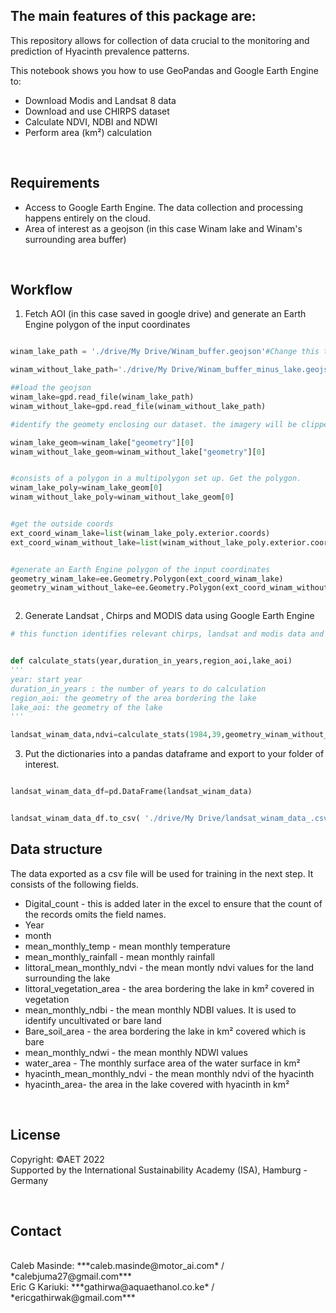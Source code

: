 ## The main features of this package are:

This repository allows for collection of data crucial to the monitoring and prediction of Hyacinth prevalence patterns.

This notebook shows you how to use GeoPandas and Google Earth Engine to:

- Download Modis and Landsat 8 data
- Download and use CHIRPS dataset
- Calculate NDVI, NDBI and NDWI
- Perform area (km²) calculation

<br />

## Requirements

- Access to Google Earth Engine. The data collection and processing happens entirely on the cloud.
- Area of interest as a geojson (in this case Winam lake and Winam's surrounding area buffer)

<br />

## Workflow

1. Fetch AOI (in this case saved in google drive) and generate an Earth Engine polygon of the input coordinates

```python

winam_lake_path = './drive/My Drive/Winam_buffer.geojson'#Change this to your geojson file destination path

winam_without_lake_path='./drive/My Drive/Winam_buffer_minus_lake.geojson'

##load the geojson
winam_lake=gpd.read_file(winam_lake_path)
winam_without_lake=gpd.read_file(winam_without_lake_path)

#identify the geomety enclosing our dataset. the imagery will be clipped to this area of interest

winam_lake_geom=winam_lake["geometry"][0]
winam_without_lake_geom=winam_without_lake["geometry"][0]


#consists of a polygon in a multipolygon set up. Get the polygon.
winam_lake_poly=winam_lake_geom[0]
winam_without_lake_poly=winam_without_lake_geom[0]


#get the outside coords
ext_coord_winam_lake=list(winam_lake_poly.exterior.coords)
ext_coord_winam_without_lake=list(winam_without_lake_poly.exterior.coords)


#generate an Earth Engine polygon of the input coordinates
geometry_winam_lake=ee.Geometry.Polygon(ext_coord_winam_lake)
geometry_winam_without_lake=ee.Geometry.Polygon(ext_coord_winam_without_lake)



```

2. Generate Landsat , Chirps and MODIS data using Google Earth Engine

```python
# this function identifies relevant chirps, landsat and modis data and calculates monthly temperature, rainfall, NDVI and NDBI statistics from them


def calculate_stats(year,duration_in_years,region_aoi,lake_aoi)
'''
year: start year
duration_in_years : the number of years to do calculation
region_aoi: the geometry of the area bordering the lake
lake_aoi: the geometry of the lake
'''

landsat_winam_data,ndvi=calculate_stats(1984,39,geometry_winam_without_lake,geometry_winam_lake)


```

3. Put the dictionaries into a pandas dataframe and export to your folder of interest.

```python

landsat_winam_data_df=pd.DataFrame(landsat_winam_data)


landsat_winam_data_df.to_csv( './drive/My Drive/landsat_winam_data_.csv')

```

## Data structure

The data exported as a csv file will be used for training in the next step. It consists of the following fields.

- Digital_count - this is added later in the excel to ensure that the count of the records omits the field names.
- Year
- month
- mean_monthly_temp - mean monthly temperature
- mean_monthly_rainfall - mean monthly rainfall
- littoral_mean_monthly_ndvi - the mean montly ndvi values for the land surrounding the lake
- littoral_vegetation_area - the area bordering the lake in km² covered in vegetation
- mean_monthly_ndbi - the mean monthly NDBI values. It is used to identify uncultivated or bare land
- Bare_soil_area - the area bordering the lake in km² covered which is bare
- mean_monthly_ndwi - the mean monthly NDWI values
- water_area - The monthly surface area of the water surface in km²
- hyacinth_mean_monthly_ndvi - the mean monthly ndvi of the hyacinth
- hyacinth_area- the area in the lake covered with hyacinth in km²

<br />

## License

Copyright: ©AET 2022
<br />
Supported by the International Sustainability Academy (ISA), Hamburg - Germany

<br />

## Contact 
<br />
Caleb Masinde: ***caleb.masinde@motor_ai.com*  / *calebjuma27@gmail.com*** 
<br />
Eric G Kariuki: ***gathirwa@aquaethanol.co.ke*  / *ericgathirwak@gmail.com*** 
